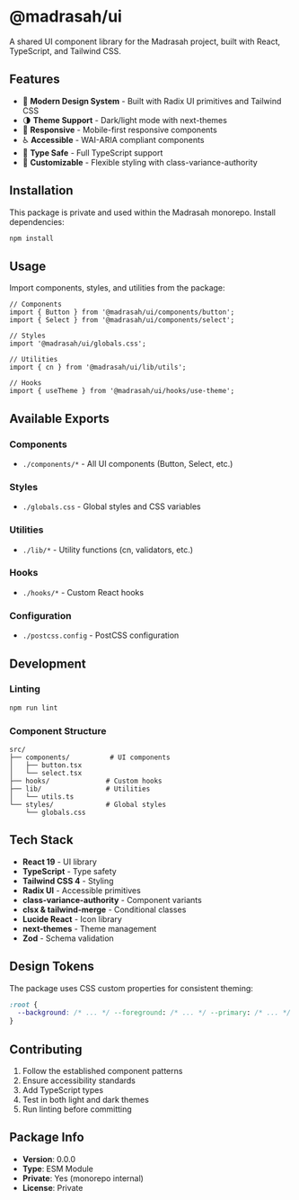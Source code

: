 # @madrasah/ui

A shared UI component library for the Madrasah project, built with React, TypeScript, and Tailwind CSS.

## Features

- 🎨 **Modern Design System** - Built with Radix UI primitives and Tailwind CSS
- 🌗 **Theme Support** - Dark/light mode with next-themes
- 📱 **Responsive** - Mobile-first responsive components
- ♿ **Accessible** - WAI-ARIA compliant components
- 🎯 **Type Safe** - Full TypeScript support
- 🔧 **Customizable** - Flexible styling with class-variance-authority

## Installation

This package is private and used within the Madrasah monorepo. Install dependencies:

```bash
npm install
```

## Usage

Import components, styles, and utilities from the package:

```tsx
// Components
import { Button } from '@madrasah/ui/components/button';
import { Select } from '@madrasah/ui/components/select';

// Styles
import '@madrasah/ui/globals.css';

// Utilities
import { cn } from '@madrasah/ui/lib/utils';

// Hooks
import { useTheme } from '@madrasah/ui/hooks/use-theme';
```

## Available Exports

### Components

- `./components/*` - All UI components (Button, Select, etc.)

### Styles

- `./globals.css` - Global styles and CSS variables

### Utilities

- `./lib/*` - Utility functions (cn, validators, etc.)

### Hooks

- `./hooks/*` - Custom React hooks

### Configuration

- `./postcss.config` - PostCSS configuration

## Development

### Linting

```bash
npm run lint
```

### Component Structure

```
src/
├── components/          # UI components
│   ├── button.tsx
│   └── select.tsx
├── hooks/              # Custom hooks
├── lib/                # Utilities
│   └── utils.ts
└── styles/             # Global styles
    └── globals.css
```

## Tech Stack

- **React 19** - UI library
- **TypeScript** - Type safety
- **Tailwind CSS 4** - Styling
- **Radix UI** - Accessible primitives
- **class-variance-authority** - Component variants
- **clsx & tailwind-merge** - Conditional classes
- **Lucide React** - Icon library
- **next-themes** - Theme management
- **Zod** - Schema validation

## Design Tokens

The package uses CSS custom properties for consistent theming:

```css
:root {
  --background: /* ... */ --foreground: /* ... */ --primary: /* ... */ /* ... */;
}
```

## Contributing

1. Follow the established component patterns
2. Ensure accessibility standards
3. Add TypeScript types
4. Test in both light and dark themes
5. Run linting before committing

## Package Info

- **Version**: 0.0.0
- **Type**: ESM Module
- **Private**: Yes (monorepo internal)
- **License**: Private
